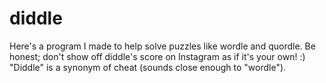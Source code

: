 # diddle
Here's a program I made to help solve puzzles like wordle and quordle.
Be honest; don't show off diddle's score on Instagram as if it's your own! :)
"Diddle" is a synonym of cheat (sounds close enough to "wordle").
